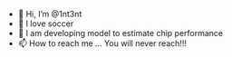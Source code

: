 - 👋 Hi, I’m @1nt3nt
- 👀 I love soccer
- 🌱 I am developing model to estimate chip performance
- 📫 How to reach me ... You will never reach!!!

<!---
1nt3nt/1nt3nt is a ✨ special ✨ repository because its `README.md` (this file) appears on your GitHub profile.
You can click the Preview link to take a look at your changes.
--->

